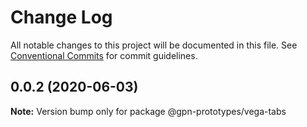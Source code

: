 # Change Log

All notable changes to this project will be documented in this file.
See [Conventional Commits](https://conventionalcommits.org) for commit guidelines.

## 0.0.2 (2020-06-03)

**Note:** Version bump only for package @gpn-prototypes/vega-tabs
